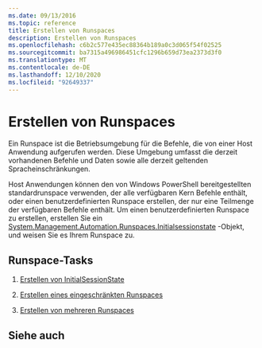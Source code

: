 ```yaml
---
ms.date: 09/13/2016
ms.topic: reference
title: Erstellen von Runspaces
description: Erstellen von Runspaces
ms.openlocfilehash: c6b2c577e435ec88364b189a0c3d065f54f02525
ms.sourcegitcommit: ba7315a496986451cfc1296b659d73ea2373d3f0
ms.translationtype: MT
ms.contentlocale: de-DE
ms.lasthandoff: 12/10/2020
ms.locfileid: "92649337"
---
```

# <a name="creating-runspaces"></a>Erstellen von Runspaces

Ein Runspace ist die Betriebsumgebung für die Befehle, die von einer Host Anwendung aufgerufen werden. Diese Umgebung umfasst die derzeit vorhandenen Befehle und Daten sowie alle derzeit geltenden Spracheinschränkungen.

 Host Anwendungen können den von Windows PowerShell bereitgestellten standardrunspace verwenden, der alle verfügbaren Kern Befehle enthält, oder einen benutzerdefinierten Runspace erstellen, der nur eine Teilmenge der verfügbaren Befehle enthält. Um einen benutzerdefinierten Runspace zu erstellen, erstellen Sie ein [System.Management.Automation.Runspaces.Initialsessionstate](/dotnet/api/System.Management.Automation.Runspaces.InitialSessionState) -Objekt, und weisen Sie es Ihrem Runspace zu.

## <a name="runspace-tasks"></a>Runspace-Tasks

1. [Erstellen von InitialSessionState](./creating-an-initialsessionstate.md)

2. [Erstellen eines eingeschränkten Runspaces](./creating-a-constrained-runspace.md)

3. [Erstellen von mehreren Runspaces](./creating-multiple-runspaces.md)

## <a name="see-also"></a>Siehe auch
